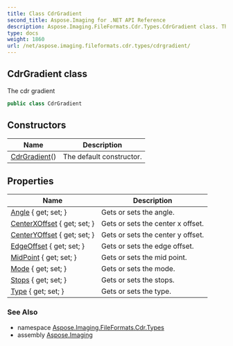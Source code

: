 ```yaml
---
title: Class CdrGradient
second_title: Aspose.Imaging for .NET API Reference
description: Aspose.Imaging.FileFormats.Cdr.Types.CdrGradient class. The cdr gradient
type: docs
weight: 1860
url: /net/aspose.imaging.fileformats.cdr.types/cdrgradient/
---
```

## CdrGradient class

The cdr gradient

```csharp
public class CdrGradient
```

## Constructors

| Name | Description |
| --- | --- |
| [CdrGradient](cdrgradient/)() | The default constructor. |

## Properties

| Name | Description |
| --- | --- |
| [Angle](../../aspose.imaging.fileformats.cdr.types/cdrgradient/angle/) { get; set; } | Gets or sets the angle. |
| [CenterXOffset](../../aspose.imaging.fileformats.cdr.types/cdrgradient/centerxoffset/) { get; set; } | Gets or sets the center x offset. |
| [CenterYOffset](../../aspose.imaging.fileformats.cdr.types/cdrgradient/centeryoffset/) { get; set; } | Gets or sets the center y offset. |
| [EdgeOffset](../../aspose.imaging.fileformats.cdr.types/cdrgradient/edgeoffset/) { get; set; } | Gets or sets the edge offset. |
| [MidPoint](../../aspose.imaging.fileformats.cdr.types/cdrgradient/midpoint/) { get; set; } | Gets or sets the mid point. |
| [Mode](../../aspose.imaging.fileformats.cdr.types/cdrgradient/mode/) { get; set; } | Gets or sets the mode. |
| [Stops](../../aspose.imaging.fileformats.cdr.types/cdrgradient/stops/) { get; set; } | Gets or sets the stops. |
| [Type](../../aspose.imaging.fileformats.cdr.types/cdrgradient/type/) { get; set; } | Gets or sets the type. |

### See Also

* namespace [Aspose.Imaging.FileFormats.Cdr.Types](../../aspose.imaging.fileformats.cdr.types/)
* assembly [Aspose.Imaging](../../)


